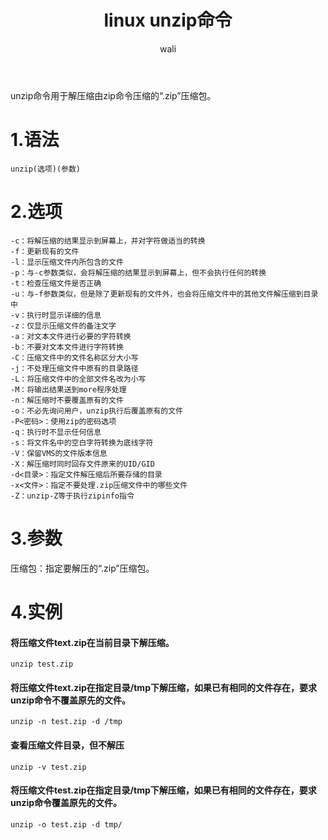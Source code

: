 ﻿---
layout: post
title: linux unzip命令 #标题
tagline: linux unzip命令
category: linux      #分类
author: wali    #作者
tag: linux     #标签
ghurl:        #github url
ghurl_zip:    #github zip下载
comments: true

post_nav: ["1.语法","2.选项","3.参数","4.实例"]
---

unzip命令用于解压缩由zip命令压缩的“.zip”压缩包。



# 1.语法

```
unzip(选项)(参数)
```

# 2.选项

```
-c：将解压缩的结果显示到屏幕上，并对字符做适当的转换
-f：更新现有的文件
-l：显示压缩文件内所包含的文件
-p：与-c参数类似，会将解压缩的结果显示到屏幕上，但不会执行任何的转换
-t：检查压缩文件是否正确
-u：与-f参数类似，但是除了更新现有的文件外，也会将压缩文件中的其他文件解压缩到目录中
-v：执行时显示详细的信息
-z：仅显示压缩文件的备注文字
-a：对文本文件进行必要的字符转换
-b：不要对文本文件进行字符转换
-C：压缩文件中的文件名称区分大小写
-j：不处理压缩文件中原有的目录路径
-L：将压缩文件中的全部文件名改为小写
-M：将输出结果送到more程序处理
-n：解压缩时不要覆盖原有的文件
-o：不必先询问用户，unzip执行后覆盖原有的文件
-P<密码>：使用zip的密码选项
-q：执行时不显示任何信息
-s：将文件名中的空白字符转换为底线字符
-V：保留VMS的文件版本信息
-X：解压缩时同时回存文件原来的UID/GID
-d<目录>：指定文件解压缩后所要存储的目录
-x<文件>：指定不要处理.zip压缩文件中的哪些文件
-Z：unzip-Z等于执行zipinfo指令
```

# 3.参数

压缩包：指定要解压的“.zip”压缩包。

# 4.实例

#### 将压缩文件text.zip在当前目录下解压缩。

```
unzip test.zip
```

#### 将压缩文件text.zip在指定目录/tmp下解压缩，如果已有相同的文件存在，要求unzip命令不覆盖原先的文件。

```
unzip -n test.zip -d /tmp
```

#### 查看压缩文件目录，但不解压

```
unzip -v test.zip
```

#### 将压缩文件test.zip在指定目录/tmp下解压缩，如果已有相同的文件存在，要求unzip命令覆盖原先的文件。

```
unzip -o test.zip -d tmp/
```


















